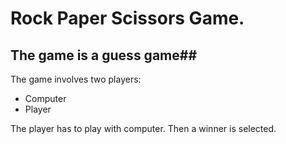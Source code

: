 # Rock Paper Scissors Game.

## The game is a guess game##
The game involves two players:
- Computer
- Player

The player has to play with computer.
Then a winner is selected.